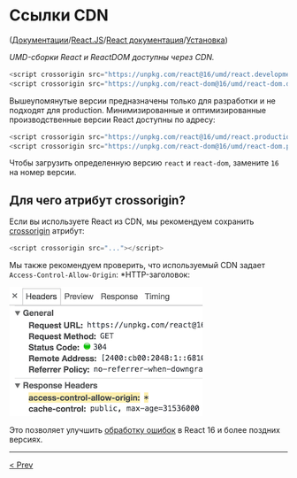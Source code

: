 # Ссылки CDN

([Документации](../../../Readme.md)/[React.JS](../../Readme__react.md)/[React документация](../../docs.md)/[Установка](../installation.md))

*UMD-сборки React и ReactDOM доступны через CDN.*

```javascript
<script crossorigin src="https://unpkg.com/react@16/umd/react.development.js"></script>
<script crossorigin src="https://unpkg.com/react-dom@16/umd/react-dom.development.js"></script>
```

Вышеупомянутые версии предназначены только для разработки и не подходят для production. Минимизированные и оптимизированные производственные версии React доступны по адресу:

```javascript
<script crossorigin src="https://unpkg.com/react@16/umd/react.production.min.js"></script>
<script crossorigin src="https://unpkg.com/react-dom@16/umd/react-dom.production.min.js"></script>
```

Чтобы загрузить определенную версию `react` и `react-dom`, замените `16` на номер версии.

## Для чего атрибут crossorigin?

Если вы используете React из CDN, мы рекомендуем сохранить [crossorigin](https://developer.mozilla.org/en-US/docs/Web/HTML/CORS_settings_attributes) атрибут:

```javascript
<script crossorigin src="..."></script>
```

Мы также рекомендуем проверить, что используемый CDN задает `Access-Control-Allow-Origin`: *HTTP-заголовок:

![](img/cdn-links.png)

Это позволяет улучшить [обработку ошибок](../../blog/error_handling_in_react_16.md) в React 16 и более поздних версиях.

***

[< Prev](add_react_to_an_existing_app.md)